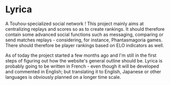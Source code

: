 Lyrica
======

A Touhou-specialized social network ! This project mainly aims at
centralizing replays and scores so as to create rankings. It should
therefore contain some advanced social functions such as messaging, comparing
or send matches replays - considering, for instance, Phantasmagoria games.
There should therefore be player rankings based on ELO indicators as well.

As of today the project started a few months ago and I'm still in the first
steps of figuring out how the website's general outline should be. Lyrica
is probably going to be written in French - even though it will be developed
and commented in English; but translating it to English, Japanese or other
languages is obviously planned on a longer time scale.